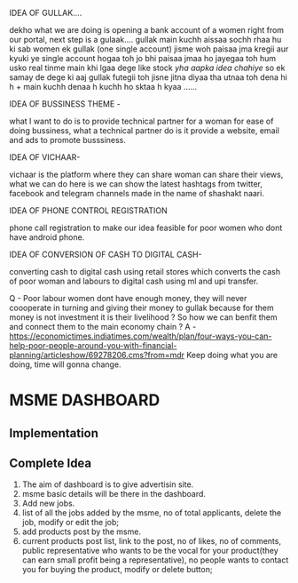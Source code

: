 IDEA OF GULLAK....

dekho what we are doing is opening a bank account of a women right from our portal, next step is a gulaak....
gullak main kuchh aissaa sochh rhaa hu ki sab women ek gullak (one single account) jisme woh paisaa jma kregii
aur kyuki ye single account hogaa toh jo bhi paisaa jmaa ho jayegaa toh hum usko real tinme main khi lgaa dege
like stock *yha aapka idea chahiye* so ek samay de dege ki aaj gullak futegii toh jisne jitna diyaa tha utnaa 
toh dena hi h + main kuchh denaa h kuchh ho sktaa h  kyaa ......

IDEA OF BUSSINESS THEME -

what I want to do is to provide technical partner for a woman for ease of doing bussiness,  what a technical partner do is
it provide a website, email and ads to promote busssiness.

IDEA OF VICHAAR-

vichaar is the platform where they can share woman can share their views, what we can do here is we can show the latest hashtags from 
twitter, facebook and telegram channels made in the name of shashakt naari.

IDEA OF PHONE CONTROL REGISTRATION

phone call registration to make our idea feasible for poor women who dont have android phone.

IDEA OF CONVERSION OF CASH TO DIGITAL CASH-

converting cash to digital cash using retail stores which converts the cash of poor woman
and labours to digital cash using ml and upi transfer.

Q - Poor labour women dont have enough money, they will never coooperate in turning and giving their money to gullak because for them money is not investment it is their livelihood ?  So how
we can benfit them and connect them to the main economy chain ?
A - https://economictimes.indiatimes.com/wealth/plan/four-ways-you-can-help-poor-people-around-you-with-financial-planning/articleshow/69278206.cms?from=mdr
Keep doing what you are doing, time will gonna change.


# MSME DASHBOARD
## Implementation 


## Complete Idea

1. The aim of dashboard is to give advertisin site.
2. msme basic details will be there in the dashboard.
3. Add new jobs.
4. list of all the jobs added by the msme, no of total applicants, delete the job, modify or edit the job;
5. add products post by the msme.
6. current products post list, link to the post, no of likes, no of comments, public representative who wants to be the vocal for your product(they can earn small profit being a representative), no people wants to contact you for buying the product, modify or delete button;